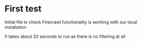 # First test
Initial file to check Firecrawl functionality
is working with our local installation

It takes about 20 seconds to run as there is no filtering at all